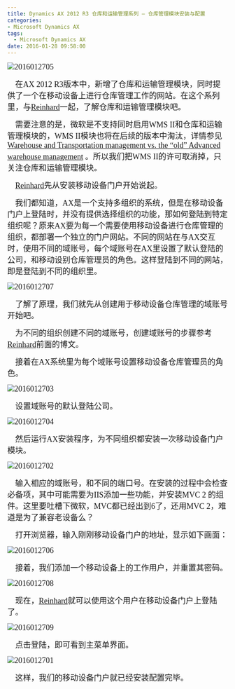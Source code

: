 ```yaml
---
title: Dynamics AX 2012 R3 仓库和运输管理系列 – 仓库管理模块安装与配置
categories:
- Microsoft Dynamics AX
tags:
  - Microsoft Dynamics AX
date: 2016-01-28 09:58:00
---
```


<span style="font-family: 微软雅黑; font-size: large;">![2016012705](http://reinhardhsu.com/wp-content/uploads/2016/01/2016012705.png "2016012705")</span>

<span style="font-family: 微软雅黑; font-size: large;">    在AX 2012 R3版本中，新增了仓库和运输管理模块，同时提供了一个在移动设备上进行仓库管理工作的网站。在这个系列里，与[Reinhard](http://reinhardhsu.com)一起，了解仓库和运输管理模块吧。</span>

<span style="font-family: 微软雅黑; font-size: large;">    需要注意的是，微软是不支持同时启用WMS II和仓库和运输管理模块的，WMS II模块也将在后续的版本中淘汰，详情参见 </span>[<span style="font-family: 微软雅黑; font-size: large;">Warehouse and Transportation management vs. the “old” Advanced warehouse management</span>](http://blogs.msdn.com/b/dynamicsaxscm/archive/2014/06/26/warehouse-and-transportation-management-vs-the-old-advanced-warehouse-management.aspx)<span style="font-family: 微软雅黑; font-size: large;"> 。所以我们把WMS II的许可取消掉，只关注仓库和运输管理模块。</span><span id="more-570"></span>

<span style="font-family: 微软雅黑; font-size: large;">    [Reinhard](http://reinhardhsu.com)先从安装移动设备门户开始说起。</span>

<span style="font-family: 微软雅黑; font-size: large;">    我们都知道，AX是一个支持多组织的系统，但是在移动设备门户上登陆时，并没有提供选择组织的功能，那如何登陆到特定组织呢？原来AX要为每一个需要使用移动设备进行仓库管理的组织，都部署一个独立的门户网站。不同的网站在与AX交互时，使用不同的域账号，每个域账号在AX里设置了默认登陆的公司，和移动设别仓库管理员的角色。这样登陆到不同的网站，即是登陆到不同的组织里。</span>

<span style="font-family: 微软雅黑; font-size: large;">![2016012707](http://reinhardhsu.com/wp-content/uploads/2016/01/2016012707.png "2016012707")</span>

<span style="font-family: 微软雅黑; font-size: large;">    了解了原理，我们就先从创建用于移动设备仓库管理的域账号开始吧。</span>

<span style="font-family: 微软雅黑; font-size: large;">    为不同的组织创建不同的域账号，创建域账号的步骤参考[Reinhard](http://reinhardhsu.com)前面的博文。</span>

<span style="font-family: 微软雅黑; font-size: large;">    接着在AX系统里为每个域账号设置移动设备仓库管理员的角色。</span>

<span style="font-family: 微软雅黑; font-size: large;">![2016012703](http://reinhardhsu.com/wp-content/uploads/2016/01/2016012703.png "2016012703")</span>

<span style="font-family: 微软雅黑; font-size: large;">    设置域账号的默认登陆公司。</span>

<span style="font-family: 微软雅黑; font-size: large;">![2016012704](http://reinhardhsu.com/wp-content/uploads/2016/01/2016012704.png "2016012704")</span>

<span style="font-family: 微软雅黑; font-size: large;">    然后运行AX安装程序，为不同组织都安装一次移动设备门户模块。</span>

<span style="font-family: 微软雅黑; font-size: large;">![2016012702](http://reinhardhsu.com/wp-content/uploads/2016/01/2016012702.png "2016012702")</span>

<span style="font-family: 微软雅黑; font-size: large;">    输入相应的域账号，和不同的端口号。在安装的过程中会检查必备项，其中可能需要为IIS添加一些功能，并安装MVC 2 的组件。这里要吐槽下微软，MVC都已经出到6了，还用MVC 2，难道是为了兼容老设备么？</span>

<span style="font-family: 微软雅黑; font-size: large;">    打开浏览器，输入刚刚移动设备门户的地址，显示如下画面：</span>

<span style="font-family: 微软雅黑; font-size: large;">![2016012706](http://reinhardhsu.com/wp-content/uploads/2016/01/2016012706.png "2016012706")</span>

<span style="font-family: 微软雅黑; font-size: large;">    接着，我们添加一个移动设备上的工作用户，并重置其密码。</span>

<span style="font-family: 微软雅黑; font-size: large;">![2016012708](http://reinhardhsu.com/wp-content/uploads/2016/01/2016012708.png "2016012708")</span>

<span style="font-family: 微软雅黑; font-size: large;">    现在，[Reinhard](http://reinhardhsu.com)就可以使用这个用户在移动设备门户上登陆了。</span>

<span style="font-family: 微软雅黑; font-size: large;">![2016012709](http://reinhardhsu.com/wp-content/uploads/2016/01/2016012709.png "2016012709")</span>

<span style="font-family: 微软雅黑; font-size: large;">    点击登陆，即可看到主菜单界面。</span>

<span style="font-family: 微软雅黑; font-size: large;">![2016012701](http://reinhardhsu.com/wp-content/uploads/2016/01/2016012701.png "2016012701")</span>

<span style="font-family: 微软雅黑; font-size: large;">    这样，我们的移动设备门户就已经安装配置完毕。</span>

&nbsp;
